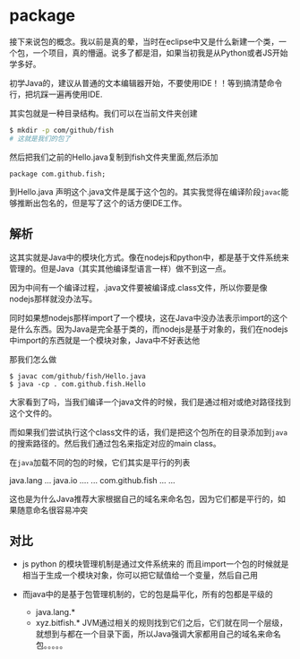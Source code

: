 # package
接下来说包的概念。我以前是真的晕，当时在eclipse中又是什么新建一个类，一个包，一个项目，真的懵逼。说多了都是泪，如果当初我是从Python或者JS开始学多好。

初学Java的，建议从普通的文本编辑器开始，不要使用IDE！！等到搞清楚命令行，把坑踩一遍再使用IDE.

其实包就是一种目录结构。我们可以在当前文件夹创建
```bash
$ mkdir -p com/github/fish
# 这就是我们的包了
```

然后把我们之前的Hello.java复制到fish文件夹里面,然后添加
```
package com.github.fish;
```
到Hello.java 声明这个.java文件是属于这个包的。其实我觉得在编译阶段`javac`能够推断出包名的，但是写了这个的话方便IDE工作。

## 解析
这其实就是Java中的模块化方式。像在nodejs和python中，都是基于文件系统来管理的。但是Java（其实其他编译型语言一样）做不到这一点。

因为中间有一个编译过程，.java文件要被编译成.class文件，所以你要是像nodejs那样就没办法写。

同时如果想nodejs那样import了一个模块，这在Java中没办法表示import的这个是什么东西。因为Java是完全基于类的，而nodejs是基于对象的，我们在nodejs中import的东西就是一个模块对象，Java中不好表达他

那我们怎么做

```
$ javac com/github/fish/Hello.java
$ java -cp . com.github.fish.Hello 
```
大家看到了吗，当我们编译一个java文件的时候，我们是通过相对或绝对路径找到这个文件的。

而如果我们尝试执行这个class文件的话，我们是把这个包所在的目录添加到`java`的搜索路径的。然后我们通过包名来指定对应的main class。

在`java`加载不同的包的时候，它们其实是平行的列表

java.lang ...
java.io ....
...
com.github.fish ...
...

这也是为什么Java推荐大家根据自己的域名来命名包，因为它们都是平行的，如果随意命名很容易冲突

## 对比
- js python 的模块管理机制是通过文件系统来的
  而且import一个包的时候就是相当于生成一个模块对象，你可以把它赋值给一个变量，然后自己用

- 而java中的是基于包管理机制的，它的包是扁平化，所有的包都是平级的
  - java.lang.*
  - xyz.bitfish.*
  JVM通过相关的规则找到它们之后，它们就在同一个层级，就想到与都在一个目录下面，所以Java强调大家都用自己的域名来命名包。。。。。